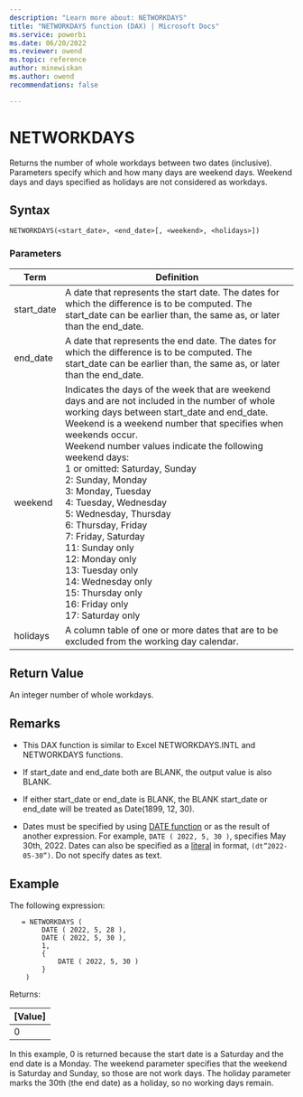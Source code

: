 ```yaml
---
description: "Learn more about: NETWORKDAYS"
title: "NETWORKDAYS function (DAX) | Microsoft Docs"
ms.service: powerbi
ms.date: 06/20/2022
ms.reviewer: owend
ms.topic: reference
author: minewiskan
ms.author: owend 
recommendations: false

---
```


# NETWORKDAYS

Returns the number of whole workdays between two dates (inclusive). Parameters specify which and how many days are weekend days. Weekend days and days specified as holidays are not considered as workdays.

## Syntax

```dax
NETWORKDAYS(<start_date>, <end_date>[, <weekend>, <holidays>])
```

### Parameters

|Term|Definition|  
|--------|--------------|  
|start_date|A date that represents the start date. The dates for which the difference is to be computed. The start_date can be earlier than, the same as, or later than the end_date.|
|end_date|A date that represents the end date. The dates for which the difference is to be computed. The start_date can be earlier than, the same as, or later than the end_date.|
|weekend|Indicates the days of the week that are weekend days and are not included in the number of whole working days between start_date and end_date. Weekend is a weekend number that specifies when weekends occur.  </br> Weekend number values indicate the following weekend days: </br>1 or omitted: Saturday, Sunday </br>2: Sunday, Monday </br>3: Monday, Tuesday </br>4: Tuesday, Wednesday </br>5: Wednesday, Thursday </br>6: Thursday, Friday </br>7: Friday, Saturday </br>11: Sunday only </br>12: Monday only </br>13: Tuesday only </br>14: Wednesday only </br>15: Thursday only </br>16: Friday only </br>17: Saturday only|
|holidays|A column table of one or more dates that are to be excluded from the working day calendar.|

## Return Value

An integer number of whole workdays.

## Remarks

- This DAX function is similar to Excel NETWORKDAYS.INTL and NETWORKDAYS functions.

- If start_date and end_date both are BLANK, the output value is also BLANK.

- If either start_date or end_date is BLANK, the BLANK start_date or end_date will be treated as Date(1899, 12, 30).

- Dates must be specified by using [DATE function](date-function-dax.md) or as the result of another expression. For example, `DATE ( 2022, 5, 30 )`, specifies May 30th, 2022. Dates can also be specified as a [literal](dax-syntax-reference.md#date-and-time-literal) in format, `(dt”2022-05-30”)`. Do not specify dates as text.

## Example

The following expression:

```dax
   = NETWORKDAYS (
        DATE ( 2022, 5, 28 ),
        DATE ( 2022, 5, 30 ),
        1,
        {
            DATE ( 2022, 5, 30 )
        }
    )
```

Returns:

| **[Value]** |
| ------------- |
| 0       |

In this example, 0 is returned because the start date is a Saturday and the end date is a Monday. The weekend parameter specifies that the weekend is Saturday and Sunday, so those are not work days. The holiday parameter marks the 30th (the end date) as a holiday, so no working days remain.
